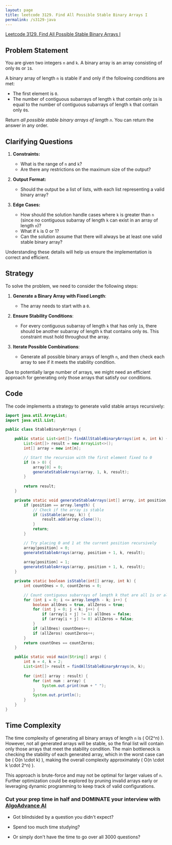 ```yaml
---
layout: page
title: leetcode 3129. Find All Possible Stable Binary Arrays I
permalink: /s3129-java
---
```

[Leetcode 3129. Find All Possible Stable Binary Arrays I](https://algoadvance.github.io/algoadvance/l3129)
## Problem Statement

You are given two integers `n` and `k`. A binary array is an array consisting of only `0`s or `1`s.

A binary array of length `n` is stable if and only if the following conditions are met:
- The first element is `0`.
- The number of contiguous subarrays of length `k` that contain only `1`s is equal to the number of contiguous subarrays of length `k` that contain only `0`s.

Return *all possible stable binary arrays of length `n`*. You can return the answer in any order.

## Clarifying Questions

1. **Constraints:**
   - What is the range of `n` and `k`?
   - Are there any restrictions on the maximum size of the output?

2. **Output Format:**
   - Should the output be a list of lists, with each list representing a valid binary array?

3. **Edge Cases:**
   - How should the solution handle cases where `k` is greater than `n` (since no contiguous subarray of length `k` can exist in an array of length `n`)?
   - What if `k` is 0 or 1?
   - Can the solution assume that there will always be at least one valid stable binary array?

Understanding these details will help us ensure the implementation is correct and efficient.

## Strategy

To solve the problem, we need to consider the following steps:

1. **Generate a Binary Array with Fixed Length**:
   - The array needs to start with a `0`.
  
2. **Ensure Stability Conditions**:
   - For every contiguous subarray of length `k` that has only `1`s, there should be another subarray of length `k` that contains only `0`s. This constraint must hold throughout the array.
  
3. **Iterate Possible Combinations**:
   - Generate all possible binary arrays of length `n`, and then check each array to see if it meets the stability condition.

Due to potentially large number of arrays, we might need an efficient approach for generating only those arrays that satisfy our conditions.

## Code

The code implements a strategy to generate valid stable arrays recursively:

```java
import java.util.ArrayList;
import java.util.List;

public class StableBinaryArrays {

    public static List<int[]> findAllStableBinaryArrays(int n, int k) {
        List<int[]> result = new ArrayList<>();
        int[] array = new int[n];

        // Start the recursion with the first element fixed to 0
        if (n > 0) {
            array[0] = 0;
            generateStableArrays(array, 1, k, result);
        }
        
        return result;
    }

    private static void generateStableArrays(int[] array, int position, int k, List<int[]> result) {
        if (position == array.length) {
            // Check if the array is stable
            if (isStable(array, k)) {
                result.add(array.clone());
            }
            return;
        }

        // Try placing 0 and 1 at the current position recursively
        array[position] = 0;
        generateStableArrays(array, position + 1, k, result);
        
        array[position] = 1;
        generateStableArrays(array, position + 1, k, result);
    }

    private static boolean isStable(int[] array, int k) {
        int countOnes = 0, countZeros = 0;

        // Count contiguous subarrays of length k that are all 1s or all 0s
        for (int i = 0; i <= array.length - k; i++) {
            boolean allOnes = true, allZeros = true;
            for (int j = 0; j < k; j++) {
                if (array[i + j] != 1) allOnes = false;
                if (array[i + j] != 0) allZeros = false;
            }
            if (allOnes) countOnes++;
            if (allZeros) countZeros++;
        }
        return countOnes == countZeros;
    }

    public static void main(String[] args) {
        int n = 4, k = 2;
        List<int[]> result = findAllStableBinaryArrays(n, k);
        
        for (int[] array : result) {
            for (int num : array) {
                System.out.print(num + " ");
            }
            System.out.println();
        }
    }
}
```

## Time Complexity

The time complexity of generating all binary arrays of length `n` is \( O(2^n) \). However, not all generated arrays will be stable, so the final list will contain only those arrays that meet the stability condition. The main bottleneck is checking the stability of each generated array, which in the worst case can be \( O(n \cdot k) \), making the overall complexity approximately \( O(n \cdot k \cdot 2^n) \).

This approach is brute-force and may not be optimal for larger values of `n`. Further optimization could be explored by pruning invalid arrays early or leveraging dynamic programming to keep track of valid configurations.


### Cut your prep time in half and DOMINATE your interview with [AlgoAdvance AI](https://algoAdvance.com)

- Got blindsided by a question you didn't expect?

- Spend too much time studying?

- Or simply don't have the time to go over all 3000 questions?

